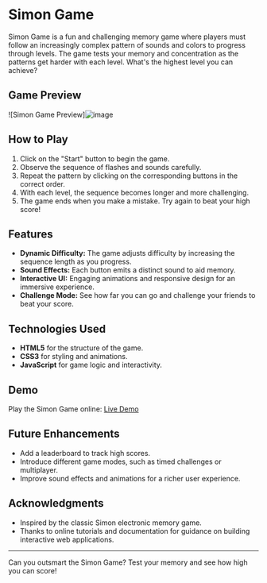 # Simon Game

Simon Game is a fun and challenging memory game where players must follow an increasingly complex pattern of sounds and colors to progress through levels. The game tests your memory and concentration as the patterns get harder with each level. What's the highest level you can achieve?

## Game Preview
![Simon Game Preview]![image](https://github.com/user-attachments/assets/21aaf02f-74b0-4adc-9a10-3ad42ba6c3dc)

## How to Play
1. Click on the "Start" button to begin the game.
2. Observe the sequence of flashes and sounds carefully.
3. Repeat the pattern by clicking on the corresponding buttons in the correct order.
4. With each level, the sequence becomes longer and more challenging.
5. The game ends when you make a mistake. Try again to beat your high score!

## Features
- **Dynamic Difficulty:** The game adjusts difficulty by increasing the sequence length as you progress.
- **Sound Effects:** Each button emits a distinct sound to aid memory.
- **Interactive UI:** Engaging animations and responsive design for an immersive experience.
- **Challenge Mode:** See how far you can go and challenge your friends to beat your score.

## Technologies Used
- **HTML5** for the structure of the game.
- **CSS3** for styling and animations.
- **JavaScript** for game logic and interactivity.


## Demo
Play the Simon Game online: [Live Demo](https://your-username.github.io/simon-game)



## Future Enhancements
- Add a leaderboard to track high scores.
- Introduce different game modes, such as timed challenges or multiplayer.
- Improve sound effects and animations for a richer user experience.



## Acknowledgments
- Inspired by the classic Simon electronic memory game.
- Thanks to online tutorials and documentation for guidance on building interactive web applications.

---

Can you outsmart the Simon Game? Test your memory and see how high you can score!
